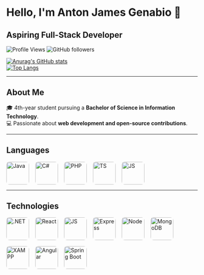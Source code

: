 # Hello, I'm Anton James Genabio 👋

## Aspiring Full-Stack Developer

![Profile Views](https://komarev.com/ghpvc/?username=Javabutdif&style=flat-square)
![GitHub followers](https://img.shields.io/github/followers/Javabutdif?label=Followers&style=social)

[![Anurag's GitHub stats](https://github-readme-stats.vercel.app/api?username=Javabutdif&show_icons=true&theme=radical)](https://github.com/anuraghazra/github-readme-stats)  
[![Top Langs](https://github-readme-stats.vercel.app/api/top-langs/?username=Javabutdif&layout=compact&theme=radical)](https://github.com/anuraghazra/github-readme-stats)

---

## About Me  

🎓 4th-year student pursuing a **Bachelor of Science in Information Technology**.  
💻 Passionate about **web development and open-source contributions**.  

---
## Languages

<div style="display: flex; gap: 16px; align-items: center; flex-wrap: wrap;">
  <img src="https://github.com/Javabutdif/Javabutdif/assets/116171287/f4eae50b-1003-4f3a-b01c-b8b152ae8447" alt="Java" style="width: 60px; height: 60px; object-fit: cover; border-radius: 8px;" />
  <img src="https://github.com/Javabutdif/Javabutdif/assets/116171287/5ed2e8f2-90d1-4608-8a67-7a673bb6e879" alt="C#" style="width: 60px; height: 60px; object-fit: cover; border-radius: 8px;" />
  <img src="https://github.com/Javabutdif/Javabutdif/assets/116171287/0c526a34-86c8-4cab-b8a1-74000527d302" alt="PHP" style="width: 60px; height: 60px; object-fit: cover; border-radius: 8px;" />
  <img src="https://github.com/user-attachments/assets/9465c7f8-5f9e-4e5a-bc3a-72d7c37a45d3" alt="TS" style="width: 60px; height: 60px; object-fit: cover; border-radius: 8px;" />
  <img src="https://github.com/user-attachments/assets/d7b73285-7e40-4805-82ba-c1435b18351e" alt="JS" style="width: 60px; height: 60px; object-fit: cover; border-radius: 8px;" />
</div>

---

## Technologies

<div style="display: flex; gap: 16px; align-items: center; flex-wrap: wrap;">
  <img src="https://github.com/user-attachments/assets/e0085f32-6914-47cd-8ef4-d7743846a45e" alt=".NET" style="width: 60px; height: 60px; object-fit: cover; border-radius: 8px;" />
  <img src="https://github.com/user-attachments/assets/42e151eb-6df5-41e7-b7ab-17fd07c328dd" alt="React" style="width: 60px; height: 60px; object-fit: cover; border-radius: 8px;" />
  <img src="https://github.com/user-attachments/assets/0d43f2f5-f0e6-4508-84aa-50f5f3bf9d94" alt="JS" style="width: 60px; height: 60px; object-fit: cover; border-radius: 8px;" />
  <img src="https://github.com/user-attachments/assets/4867fed4-dc1d-432c-9f2d-e4ab8ca57fc4" alt="Express" style="width: 60px; height: 60px; object-fit: cover; border-radius: 8px;" />
  <img src="https://github.com/user-attachments/assets/c8161f44-af35-4c36-a127-68b1205379d1" alt="Node" style="width: 60px; height: 60px; object-fit: cover; border-radius: 8px;" />
  <img src="https://github.com/user-attachments/assets/edecd045-2eb2-4b94-b92c-91b17b29d29b" alt="MongoDB" style="width: 60px; height: 60px; object-fit: cover; border-radius: 8px;" />
  <img src="https://github.com/user-attachments/assets/09d1be97-c967-4669-a0b5-f508e3725189" alt="XAMPP" style="width: 60px; height: 60px; object-fit: cover; border-radius: 8px;" />
  <img src="https://github.com/user-attachments/assets/0ba3547f-1613-4866-8761-e188fd143ce6" alt="Angular" style="width: 60px; height: 60px; object-fit: cover; border-radius: 8px;" />
  <img src="https://github.com/user-attachments/assets/116171287/53d9d518-173c-4e69-95ec-6044b4476d7e" alt="Spring Boot" style="width: 60px; height: 60px; object-fit: cover; border-radius: 8px;" />
</div>


